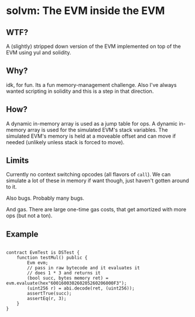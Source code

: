 # solvm: The EVM inside the EVM

## WTF?
A (slightly) stripped down version of the EVM implemented on top of the EVM using yul and solidity.

## Why?
idk, for fun. Its a fun memory-management challenge. Also I've always wanted scripting in solidity and this is a step in that direction.

## How?
A dynamic in-memory array is used as a jump table for ops. A dynamic in-memory array is used for the simulated EVM's stack variables. The simulated EVM's memory is held at a moveable offset and can move if needed (unlikely unless stack is forced to move).

## Limits
Currently no context switching opcodes (all flavors of `call`). We can simulate a lot of these in memory if want though, just haven't gotten around to it.

Also bugs. Probably many bugs.

And gas. There are large one-time gas costs, that get amortized with more ops (but not a ton).


## Example
```solidity

contract EvmTest is DSTest {
    function testMul() public {
        Evm evm;
        // pass in raw bytecode and it evaluates it
        // does 1 * 3 and returns it
        (bool succ, bytes memory ret) = evm.evaluate(hex"600160030260205260206000F3");
        (uint256 r) = abi.decode(ret, (uint256));
        assertTrue(succ);
        assertEq(r, 3);
    }
}
```